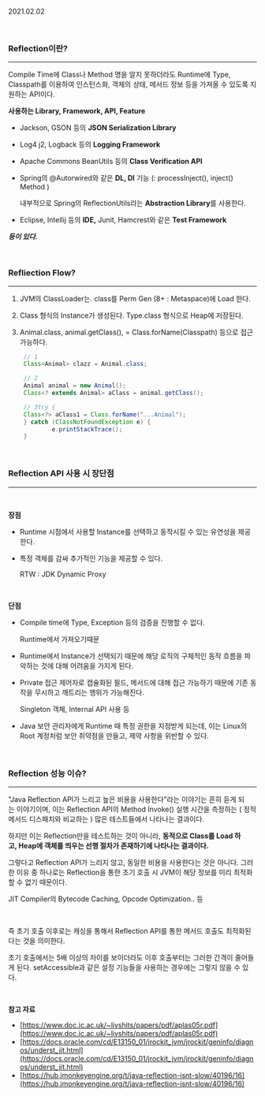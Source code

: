 2021.02.02

<br/>

### Reflection이란?

---

Compile Time에 Class나 Method 명을 알지 못하더라도 Runtime에 Type, Classpath를 이용하여 인스턴스화, 객체의 상태, 메서드 정보 등을 가져올 수 있도록 지원하는 API이다.

**사용하는 Library, Framework, API, Feature**

- Jackson, GSON 등의 **JSON Serialization Library**
- Log4 j2, Logback 등의 **Logging Framework**
- Apache Commons BeanUtils 등의 **Class Verification API**
- Spring의 @Autorwired와 같은 **DL, DI** 기능 (: processInject(), inject() Method )

    내부적으로 Spring의 ReflectionUtils라는 **Abstraction Library**를 사용한다.

- Eclipse, Intellij 등의 **IDE,** Junit, Hamcrest와 같은 **Test Framework**

***등이 있다.***

<br/>

### Refliection Flow?

---

1. JVM의 ClassLoader는. class를 Perm Gen (8+ : Metaspace)에 Load 한다.
2. Class 형식의 Instance가 생성된다. Type.class 형식으로 Heap에 저장된다.
3. Animal.class, animal.getClass(), = Class.forName(Classpath) 등으로 접근 가능하다.

    ```java
     // 1
     Class<Animal> clazz = Animal.class;

     // 2
     Animal animal = new Animal();
     Class<? extends Animal> aClass = animal.getClass();

     // 3try {
     Class<?> aClass1 = Class.forName("...Animal");
     } catch (ClassNotFoundException e) {
             e.printStackTrace();
     }
    ```

<br/>

### Reflection API 사용 시 장단점

---

<br/>

**장점**

- Runtime 시점에서 사용할 Instance를 선택하고 동작시킬 수 있는 유연성을 제공한다.
- 특정 객체를 감싸 추가적인 기능을 제공할 수 있다.

    RTW : JDK Dynamic Proxy

<br/>

**단점**

- Compile time에 Type, Exception 등의 검증을 진행할 수 없다.

    Runtime에서 가져오기때문

- Runtime에서 Instance가 선택되기 때문에 해당 로직의 구체적인 동작 흐름을 파악하는 것에 대해 어려움을 가지게 된다.
- Private 접근 제어자로 캡슐화된 필드, 메서드에 대해 접근 가능하기 때문에 기존 동작을 무시하고 깨트리는 행위가 가능해진다.

    Singleton 객체, Internal API 사용 등

- Java 보안 관리자에게 Runtime 때 특정 권한을 지정받게 되는데, 이는 Linux의 Root 계정처럼 보안 취약점을 만들고, 제약 사항을 위반할 수 있다.

<br/>

### Reflection 성능 이슈?

---

"Java Reflection API가 느리고 높은 비용을 사용한다"라는 이야기는 흔히 듣게 되는 이야기이며, 이는 Reflection API의 Method Invoke() 실행 시간을 측정하는 ( 정적 메서드 디스패치와 비교하는 ) 많은 테스트들에서 나타나는 결과이다.

하지만 이는 Reflection만을 테스트하는 것이 아니라, **동적으로 Class를 Load 하고, Heap에 객체를 띄우는 선행 절차가 존재하기에 나타나는 결과이다.**

그렇다고 Reflection API가 느리지 않고, 동일한 비용을 사용한다는 것은 아니다. 그러한 이유 중 하나로는 Reflection을 통한 초기 호출 시 JVM이 해당 정보를 미리 최적화할 수 없기 때문이다.

JIT Compiler의 Bytecode Caching, Opcode Optimization.. 등

<br/>

즉 초기 호출 이후로는 캐싱을 통해서 Reflection API를 통한 메서드 호출도 최적화된다는 것을 의미한다.

초기 호출에서는 5배 이상의 차이를 보이더라도 이후 호출부터는 그러한 간격이 줄어들게 된다. setAccessible과 같은 설정 기능들을 사용하는 경우에는 그렇지 않을 수 있다.

<br/>

**참고 자료**

- [https://www.doc.ic.ac.uk/~livshits/papers/pdf/aplas05r.pdf](https://www.doc.ic.ac.uk/~livshits/papers/pdf/aplas05r.pdf)
- [https://docs.oracle.com/cd/E13150_01/jrockit_jvm/jrockit/geninfo/diagnos/underst_jit.html](https://docs.oracle.com/cd/E13150_01/jrockit_jvm/jrockit/geninfo/diagnos/underst_jit.html)
- [https://hub.jmonkeyengine.org/t/java-reflection-isnt-slow/40196/16](https://hub.jmonkeyengine.org/t/java-reflection-isnt-slow/40196/16)